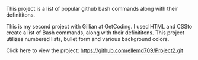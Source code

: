 This project is a list of popular github bash commands along with their definititons. 

This is my second project with Gillian at GetCoding. I used HTML and CSSto create a list of Bash commands, along with their definititons. 
This project utilizes numbered lists, bullet form and various background colors. 

Click here to view the project: https://github.com/ellemd709/Project2.git
